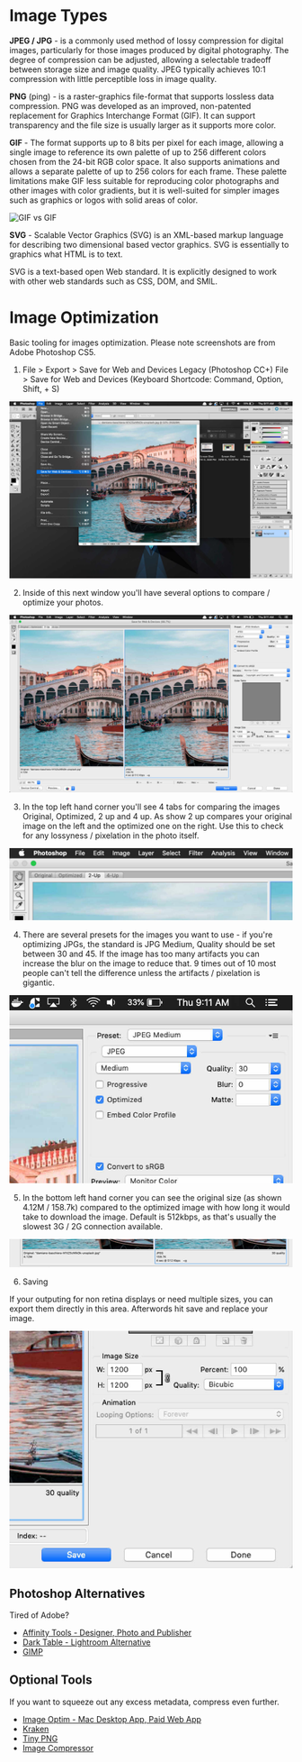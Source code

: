 # Image Types

**JPEG / JPG** - is a commonly used method of lossy compression for digital images, particularly for those images produced by digital photography. The degree of compression can be adjusted, allowing a selectable tradeoff between storage size and image quality. JPEG typically achieves 10:1 compression with little perceptible loss in image quality.

**PNG** (ping) - is a raster-graphics file-format that supports lossless data compression. PNG was developed as an improved, non-patented replacement for Graphics Interchange Format (GIF). It can support transparency and the file size is usually larger as it supports more color.

**GIF** - The format supports up to 8 bits per pixel for each image, allowing a single image to reference its own palette of up to 256 different colors chosen from the 24-bit RGB color space. It also supports animations and allows a separate palette of up to 256 colors for each frame. These palette limitations make GIF less suitable for reproducing color photographs and other images with color gradients, but it is well-suited for simpler images such as graphics or logos with solid areas of color.


![GIF vs GIF](https://i.imgur.com/su6iDFe.gif "Logo Title Text 1")

**SVG** - Scalable Vector Graphics (SVG) is an XML-based markup language for describing two dimensional based  vector graphics. SVG is essentially to graphics what HTML is to text.

SVG is a text-based open Web standard. It is explicitly designed to work with other web standards such as CSS, DOM, and SMIL.


# Image Optimization

Basic tooling for images optimization. Please note screenshots are from Adobe Photoshop CS5.


1. File > Export > Save for Web and Devices Legacy (Photoshop CC+)
File > Save for Web and Devices
(Keyboard Shortcode: Command, Option, Shift, + S)

![Step One](screenshots/step-one.jpg)

2. Inside of this next window you'll have several options to compare / optimize your photos.

![Step Two](screenshots/step-two.jpg)

3. In the top left hand corner you'll see 4 tabs for comparing the images Original, Optimized, 2 up and 4 up. As show 2 up compares your original image on the left and the optimized one on the right. Use this to check for any lossyness / pixelation in the photo itself.

![Tabs](screenshots/tabs.jpg)

4. There are several presets for the images you want to use - if you're optimizing JPGs, the standard is JPG Medium, Quality should be set between 30 and 45. If the image has too many artifacts you can increase the blur on the image to reduce that. 9 times out of 10 most people can't tell the difference unless the artifacts / pixelation is gigantic.

![Presets](screenshots/presets.jpg)

5. In the bottom left hand corner you can see the original size (as shown 4.12M / 158.7k) compared to the optimized image with how long it would take to download the image. Default is 512kbps, as that's usually the slowest 3G / 2G connection available.

![Size Comparisons](screenshots/size-comparison.jpg)


6. Saving

If your outputing for non retina displays or need multiple sizes, you can export them directly in this area. Afterwords hit save and replace your image.

![Image scale and saving](screenshots/image-scale-and-save.jpg)


## Photoshop Alternatives

Tired of Adobe?

* [Affinity Tools - Designer, Photo and Publisher](https://affinity.serif.com/en-us/)
* [Dark Table - Lightroom Alternative](http://darktable.org/)
* [GIMP](https://www.gimp.org/)

## Optional Tools

If you want to squeeze out any excess metadata, compress even further.

* [Image Optim - Mac Desktop App, Paid Web App](https://imageoptim.com/mac)
* [Kraken](https://kraken.io/)
* [Tiny PNG](https://tinypng.com/)
* [Image Compressor](https://www.websiteplanet.com/webtools/imagecompressor/)
